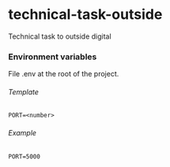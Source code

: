 # technical-task-outside

Technical task to outside digital

### Environment variables

File .env at the root of the project.

###### Template

```
PORT=<number>
```

###### Example

```
PORT=5000
```
